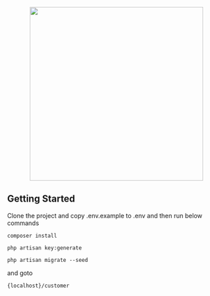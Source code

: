 <p align="center"><a href="https://laravel.com" target="_blank"><img src="https://raw.githubusercontent.com/laravel/art/master/logo-lockup/5%20SVG/2%20CMYK/1%20Full%20Color/laravel-logolockup-cmyk-red.svg" width="400"></a></p>



## Getting Started

Clone the project and copy .env.example to .env and then run below commands
```
composer install
```
```
php artisan key:generate
```
```
php artisan migrate --seed
```
and goto
```
{localhost}/customer
```

